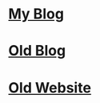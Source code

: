 # [My Blog](https://mahmutsaglamdotcom.wordpress.com/)
# [Old Blog](https://mahonisg.blogspot.com/)
# [Old Website](https://sites.google.com/view/mahonisaglam26)
